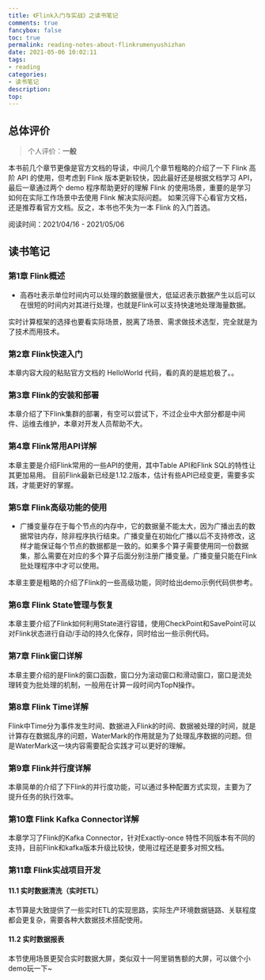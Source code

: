 ```yaml
---
title: 《Flink入门与实战》之读书笔记
comments: true
fancybox: false
toc: true
permalink: reading-notes-about-flinkrumenyushizhan
date: 2021-05-06 10:02:11
tags:
- reading
categories:
- 读书笔记
description:
top:
---
```


## 总体评价

> 个人评价：**一般**

本书前几个章节更像是官方文档的导读，中间几个章节粗略的介绍了一下 Flink 高阶 API 的使用，但考虑到 Flink 版本更新较快，因此最好还是根据文档学习 API，最后一章通过两个 demo 程序帮助更好的理解 Flink 的使用场景，重要的是学习如何在实际工作场景中去使用 Flink 解决实际问题。 如果沉得下心看官方文档，还是推荐看官方文档。反之，本书也不失为一本 Flink 的入门首选。

阅读时间：2021/04/16 - 2021/05/06

<!--more-->

## 读书笔记

### 第1章 Flink概述

- 高吞吐表示单位时间内可以处理的数据量很大，低延迟表示数据产生以后可以在很短的时间内对其进行处理，也就是Flink可以支持快速地处理海量数据。

实时计算框架的选择也要看实际场景，脱离了场景、需求做技术选型，完全就是为了技术而用技术。

### 第2章 Flink快速入门

本章内容大段的粘贴官方文档的 HelloWorld 代码，看的真的是尴尬极了。。

### 第3章 Flink的安装和部署

本章介绍了下Flink集群的部署，有空可以尝试下，不过企业中大部分都是中间件、运维去维护，本章对开发人员帮助不大。

### 第4章 Flink常用API详解

本章主要是介绍Flink常用的一些API的使用，其中Table API和Flink SQL的特性让其更加易用。 目前Flink最新已经是1.12.2版本，估计有些API已经变更，需要多实践，才能更好的掌握。

### 第5章 Flink高级功能的使用

- 广播变量存在于每个节点的内存中，它的数据量不能太大，因为广播出去的数据常驻内存，除非程序执行结束。广播变量在初始化广播以后不支持修改，这样才能保证每个节点的数据都是一致的。如果多个算子需要使用同一份数据集，那么需要在对应的多个算子后面分别注册广播变量。广播变量只能在Flink批处理程序中才可以使用。

本章主要是粗略的介绍了Flink的一些高级功能，同时给出demo示例代码供参考。

### 第6章 Flink State管理与恢复

本章主要介绍了Flink如何利用State进行容错，使用CheckPoint和SavePoint可以对Flink状态进行自动/手动的持久化保存，同时给出一些示例代码。

### 第7章 Flink窗口详解

本章主要介绍的是Flink的窗口函数，窗口分为滚动窗口和滑动窗口，窗口是流处理转变为批处理的机制，一般用在计算一段时间内TopN操作。

### 第8章 Flink Time详解

Flink中Time分为事件发生时间、数据进入Flink的时间、数据被处理的时间，就是计算存在数据乱序的问题，WaterMark的作用就是为了处理乱序数据的问题。但是WaterMark这一块内容需要配合实践才可以更好的理解。

### 第9章 Flink并行度详解

本章简单的介绍了下Flink的并行度功能，可以通过多种配置方式实现，主要为了提升任务的执行效率。

### 第10章 Flink Kafka Connector详解

本章学习了Flink的Kafka Connector，针对Exactly-once 特性不同版本有不同的支持，目前Flink和kafka版本升级比较快，使用过程还是要多对照文档。

### 第11章 Flink实战项目开发

#### 11.1 实时数据清洗（实时ETL）

本节算是大致提供了一些实时ETL的实现思路，实际生产环境数据链路、关联程度都会更复杂，需要各种大数据技术搭配使用。

#### 11.2 实时数据报表

本节使用场景更契合实时数据大屏，类似双十一阿里销售额的大屏，可以做个小demo玩一下~
